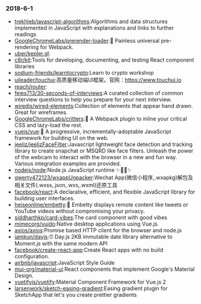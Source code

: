 ### 2018-6-1 
* [trekhleb/javascript-algorithms](https://github.com//trekhleb/javascript-algorithms):Algorithms and data structures implemented in JavaScript with explanations and links to further readings 
* [GoogleChromeLabs/prerender-loader](https://github.com//GoogleChromeLabs/prerender-loader):📰 Painless universal pre-rendering for Webpack. 
* [uber/kepler.gl](https://github.com//uber/kepler.gl): 
* [c8r/kit](https://github.com//c8r/kit):Tools for developing, documenting, and testing React component libraries 
* [sodium-friends/learntocrypto](https://github.com//sodium-friends/learntocrypto):Learn to crypto workshop 
* [uileader/touchui](https://github.com//uileader/touchui):高质量移动端UI框架。官网：https://www.touchui.io 
* [reach/router](https://github.com//reach/router): 
* [fejes713/30-seconds-of-interviews](https://github.com//fejes713/30-seconds-of-interviews):A curated collection of common interview questions to help you prepare for your next interview. 
* [wiredjs/wired-elements](https://github.com//wiredjs/wired-elements):Collection of elements that appear hand drawn. Great for wireframes. 
* [GoogleChromeLabs/critters](https://github.com//GoogleChromeLabs/critters):🦔 A Webpack plugin to inline your critical CSS and lazy-load the rest. 
* [vuejs/vue](https://github.com//vuejs/vue):🖖 A progressive, incrementally-adoptable JavaScript framework for building UI on the web. 
* [jeeliz/jeelizFaceFilter](https://github.com//jeeliz/jeelizFaceFilter):Javascript lightweight face detection and tracking library to create snapchat or MSQRD like face filters. Unleash the power of the webcam to interact with the browser in a new and fun way. Various integration examples are provided. 
* [nodejs/node](https://github.com//nodejs/node):Node.js JavaScript runtime ✨🐢🚀✨ 
* [qwerty472123/wxappUnpacker](https://github.com//qwerty472123/wxappUnpacker):Wechat App(微信小程序,.wxapkg)解包及相关文件(.wxss,.json,.wxs,.wxml)还原工具 
* [facebook/react](https://github.com//facebook/react):A declarative, efficient, and flexible JavaScript library for building user interfaces. 
* [heiseonline/embetty](https://github.com//heiseonline/embetty):🐙 Embetty displays remote content like tweets or YouTube videos without compromising your privacy. 
* [siddharthkp/card-vibes](https://github.com//siddharthkp/card-vibes):The card component with good vibes 
* [mimecorg/vuido](https://github.com//mimecorg/vuido):Native desktop applications using Vue.js. 
* [axios/axios](https://github.com//axios/axios):Promise based HTTP client for the browser and node.js 
* [iamkun/dayjs](https://github.com//iamkun/dayjs):⏰ Day.js 2KB immutable date library alternative to Moment.js with the same modern API 
* [facebook/create-react-app](https://github.com//facebook/create-react-app):Create React apps with no build configuration. 
* [airbnb/javascript](https://github.com//airbnb/javascript):JavaScript Style Guide 
* [mui-org/material-ui](https://github.com//mui-org/material-ui):React components that implement Google's Material Design. 
* [vuetifyjs/vuetify](https://github.com//vuetifyjs/vuetify):Material Component Framework for Vue.js 2 
* [larsenwork/sketch-easing-gradient](https://github.com//larsenwork/sketch-easing-gradient):Easing gradient plugin for SketchApp that let's you create prettier gradients 
